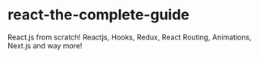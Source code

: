 # react-the-complete-guide

React.js from scratch! Reactjs, Hooks, Redux, React Routing, Animations, Next.js and way more!